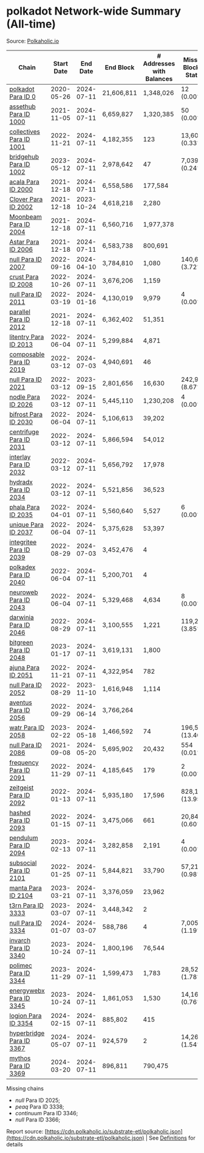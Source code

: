# polkadot Network-wide Summary (All-time)

Source: [Polkaholic.io](https://polkaholic.io)


| Chain            | Start Date | End Date | End Block | # Addresses with Balances | Missing Blocks / Status |
| ---------------- | ---------- | ---------| --------- | ------------------------- | ----------------------- |
| [polkadot Para ID 0](/polkadot/0-polkadot) | 2020-05-26 | 2024-07-11 | 21,606,811 |  1,348,026 | 12 (0.00%)  |
| [assethub Para ID 1000](/polkadot/1000-assethub) | 2021-11-05 | 2024-07-11 | 6,659,827 |  1,320,385 | 50 (0.00%)  |
| [collectives Para ID 1001](/polkadot/1001-collectives) | 2022-11-21 | 2024-07-11 | 4,182,355 |  123 | 13,601 (0.33%)  |
| [bridgehub Para ID 1002](/polkadot/1002-bridgehub) | 2023-05-12 | 2024-07-11 | 2,978,642 |  47 | 7,039 (0.24%)  |
| [acala Para ID 2000](/polkadot/2000-acala) | 2021-12-18 | 2024-07-11 | 6,558,586 |  177,584 |    |
| [Clover Para ID 2002](/polkadot/2002-clover) | 2021-12-18 | 2023-10-24 | 4,618,218 |  2,280 |    |
| [Moonbeam Para ID 2004](/polkadot/2004-moonbeam) | 2021-12-18 | 2024-07-11 | 6,560,716 |  1,977,378 |    |
| [Astar Para ID 2006](/polkadot/2006-astar) | 2021-12-18 | 2024-07-11 | 6,583,738 |  800,691 |    |
| [null Para ID 2007](/polkadot/2007-kapex) | 2022-09-16 | 2024-04-10 | 3,784,810 |  1,080 | 140,668 (3.72%)  |
| [crust Para ID 2008](/polkadot/2008-crust) | 2022-10-26 | 2024-07-11 | 3,676,206 |  1,159 |    |
| [null Para ID 2011](/polkadot/2011-equilibrium) | 2022-03-19 | 2024-01-16 | 4,130,019 |  9,979 | 4 (0.00%)  |
| [parallel Para ID 2012](/polkadot/2012-parallel) | 2021-12-18 | 2024-07-11 | 6,362,402 |  51,351 |    |
| [litentry Para ID 2013](/polkadot/2013-litentry) | 2022-06-04 | 2024-07-11 | 5,299,884 |  4,871 |    |
| [composable Para ID 2019](/polkadot/2019-composable) | 2022-03-12 | 2024-07-03 | 4,940,691 |  46 |    |
| [null Para ID 2021](/polkadot/2021-efinity) | 2022-03-12 | 2023-09-15 | 2,801,656 |  16,630 | 242,949 (8.67%)  |
| [nodle Para ID 2026](/polkadot/2026-nodle) | 2022-03-12 | 2024-07-11 | 5,445,110 |  1,230,208 | 4 (0.00%)  |
| [bifrost Para ID 2030](/polkadot/2030-bifrost) | 2022-06-04 | 2024-07-11 | 5,106,613 |  39,202 |    |
| [centrifuge Para ID 2031](/polkadot/2031-centrifuge) | 2022-03-12 | 2024-07-11 | 5,866,594 |  54,012 |    |
| [interlay Para ID 2032](/polkadot/2032-interlay) | 2022-03-12 | 2024-07-11 | 5,656,792 |  17,978 |    |
| [hydradx Para ID 2034](/polkadot/2034-hydradx) | 2022-03-12 | 2024-07-11 | 5,521,856 |  36,523 |    |
| [phala Para ID 2035](/polkadot/2035-phala) | 2022-04-01 | 2024-07-11 | 5,560,640 |  5,527 | 6 (0.00%)  |
| [unique Para ID 2037](/polkadot/2037-unique) | 2022-06-04 | 2024-07-11 | 5,375,628 |  53,397 |    |
| [integritee Para ID 2039](/polkadot/2039-integritee) | 2022-08-29 | 2024-07-03 | 3,452,476 |  4 |    |
| [polkadex Para ID 2040](/polkadot/2040-polkadex) | 2022-06-04 | 2024-07-11 | 5,200,701 |  4 |    |
| [neuroweb Para ID 2043](/polkadot/2043-neuroweb) | 2022-06-04 | 2024-07-11 | 5,329,468 |  4,634 | 8 (0.00%)  |
| [darwinia Para ID 2046](/polkadot/2046-darwinia) | 2022-08-29 | 2024-07-11 | 3,100,555 |  1,221 | 119,220 (3.85%)  |
| [bitgreen Para ID 2048](/polkadot/2048-bitgreen) | 2023-01-17 | 2024-07-11 | 3,619,131 |  1,800 |    |
| [ajuna Para ID 2051](/polkadot/2051-ajuna) | 2022-11-21 | 2024-07-11 | 4,322,954 |  782 |    |
| [null Para ID 2052](/polkadot/2052-polkadot-parathread-2052) | 2022-08-29 | 2023-11-10 | 1,616,948 |  1,114 |    |
| [aventus Para ID 2056](/polkadot/2056-aventus) | 2022-09-29 | 2024-06-14 | 3,766,264 |   |    |
| [watr Para ID 2058](/polkadot/2058-watr) | 2023-02-22 | 2024-05-18 | 1,466,592 |  74 | 196,567 (13.40%)  |
| [null Para ID 2086](/polkadot/2086-kilt) | 2021-09-08 | 2024-05-20 | 5,695,902 |  20,432 | 554 (0.01%)  |
| [frequency Para ID 2091](/polkadot/2091-frequency) | 2022-11-29 | 2024-07-11 | 4,185,645 |  179 | 2 (0.00%)  |
| [zeitgeist Para ID 2092](/polkadot/2092-zeitgeist) | 2022-01-13 | 2024-07-11 | 5,935,180 |  17,596 | 828,192 (13.95%)  |
| [hashed Para ID 2093](/polkadot/2093-hashed) | 2022-01-15 | 2024-07-11 | 3,475,066 |  661 | 20,847 (0.60%)  |
| [pendulum Para ID 2094](/polkadot/2094-pendulum) | 2023-02-13 | 2024-07-11 | 3,282,858 |  2,191 | 4 (0.00%)  |
| [subsocial Para ID 2101](/polkadot/2101-subsocial) | 2022-01-25 | 2024-07-11 | 5,844,821 |  33,790 | 57,214 (0.98%)  |
| [manta Para ID 2104](/polkadot/2104-manta) | 2023-03-21 | 2024-07-11 | 3,376,059 |  23,962 |    |
| [t3rn Para ID 3333](/polkadot/3333-t3rn) | 2023-03-07 | 2024-07-11 | 3,448,342 |  2 |    |
| [null Para ID 3334](/polkadot/3334-polkadot-parathread-3334) | 2024-01-07 | 2024-03-07 | 588,786 |  4 | 7,005 (1.19%)  |
| [invarch Para ID 3340](/polkadot/3340-invarch) | 2023-10-24 | 2024-07-11 | 1,800,196 |  76,544 |    |
| [polimec Para ID 3344](/polkadot/3344-polimec) | 2023-11-29 | 2024-07-11 | 1,599,473 |  1,783 | 28,527 (1.78%)  |
| [energywebx Para ID 3345](/polkadot/3345-energywebx) | 2023-10-24 | 2024-07-11 | 1,861,053 |  1,530 | 14,163 (0.76%)  |
| [logion Para ID 3354](/polkadot/3354-logion) | 2024-02-15 | 2024-07-11 | 885,802 |  415 |    |
| [hyperbridge Para ID 3367](/polkadot/3367-hyperbridge) | 2024-05-07 | 2024-07-11 | 924,579 |  2 | 14,262 (1.54%)  |
| [mythos Para ID 3369](/polkadot/3369-mythos) | 2024-03-20 | 2024-07-11 | 896,811 |  790,475 |    |

Missing chains


* *null* Para ID 2025; 
* *peaq* Para ID 3338; 
* *continuum* Para ID 3346; 
* *null* Para ID 3366; 

Report source: [https://cdn.polkaholic.io/substrate-etl/polkaholic.json](https://cdn.polkaholic.io/substrate-etl/polkaholic.json) | See [Definitions](/DEFINITIONS.md) for details
